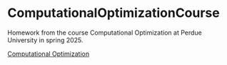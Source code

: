 # ComputationalOptimizationCourse

Homework from the course Computational Optimization at Perdue University in spring 2025.

[Computational Optimization](https://canli1.github.io/courses)